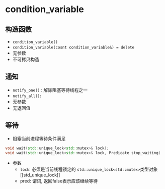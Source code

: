 # condition_variable

## 构造函数

- `condition_variable()`
- `condition_variable(cosnt condition_variable&) = delete`
- 无参数
- 不可拷贝构造

## 通知

- `notify_one()` : 解除阻塞等待线程之一
- `notify_all()`: 
- 无参数
- 无返回值

## 等待

- 阻塞当前进程等待条件满足

```c++
void wait(std::unique_lock<std::mutex>& lock);
void wait(std::unique_lock<std::mutex>& lock, Predicate stop_waiting)
```
- 参数
  - `lock`:  必须是当前线程锁定的 `std::unique_lock<std::mutex>`类型对象 
    [[std_unique_lock]]
  - pred: 谓词, 返回false表示应该继续等待